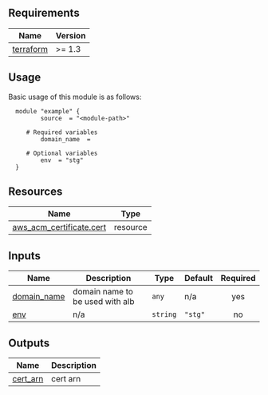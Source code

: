 <!-- BEGIN_AUTOMATED_TF_DOCS_BLOCK -->
## Requirements

| Name | Version |
|------|---------|
| <a name="requirement_terraform"></a> [terraform](#requirement\_terraform) | >= 1.3 |
## Usage
Basic usage of this module is as follows:
```hcl
  module "example" {
    	 source  = "<module-path>"
    
	 # Required variables
    	 domain_name  = 
    
	 # Optional variables
    	 env  = "stg"
  }
```
## Resources

| Name | Type |
|------|------|
| [aws_acm_certificate.cert](https://registry.terraform.io/providers/hashicorp/aws/latest/docs/resources/acm_certificate) | resource |
## Inputs

| Name | Description | Type | Default | Required |
|------|-------------|------|---------|:--------:|
| <a name="input_domain_name"></a> [domain\_name](#input\_domain\_name) | domain name to be used with alb | `any` | n/a | yes |
| <a name="input_env"></a> [env](#input\_env) | n/a | `string` | `"stg"` | no |
## Outputs

| Name | Description |
|------|-------------|
| <a name="output_cert_arn"></a> [cert\_arn](#output\_cert\_arn) | cert arn |
<!-- END_AUTOMATED_TF_DOCS_BLOCK -->